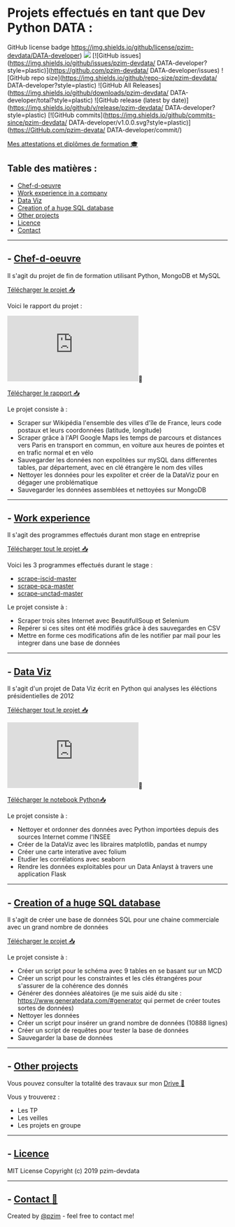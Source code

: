 # Projets effectués en tant que Dev Python DATA :
GitHub license badge	https://img.shields.io/github/license/pzim-devdata/DATA-developer)    ![](https://img.shields.io/badge/Works%20with-Python%203-red?style=plastic)       [![GitHub issues](https://img.shields.io/github/issues/pzim-devdata/
DATA-developer?style=plastic)](https://github.com/pzim-devdata/
DATA-developer/issues)    ![GitHub repo size](https://img.shields.io/github/repo-size/pzim-devdata/
DATA-developer?style=plastic)    ![GitHub All Releases](https://img.shields.io/github/downloads/pzim-devdata/
DATA-developer/total?style=plastic)    ![GitHub release (latest by date)](https://img.shields.io/github/v/release/pzim-devdata/
DATA-developer?style=plastic)    [![GitHub commits](https://img.shields.io/github/commits-since/pzim-devdata/
DATA-developer/v1.0.0.svg?style=plastic)](https://GitHub.com/pzim-devata/
DATA-developer/commit/)


[Mes attestations et diplômes de formation 🎓](https://github.com/pzim-devdata/Skills-and-training-certificates)


## Table des matières :
- [Chef-d-oeuvre](#--chef-d-oeuvre)
- [Work experience in a company](#--work-experience)
- [Data Viz](#--data-viz)
- [Creation of a huge SQL database](#--creation-of-a-huge-sql-database)
- [Other projects](#--other-projects)
- [Licence](#--licence)
- [Contact](#--contact-email)


--------------------------------------------------------


## - [Chef-d-oeuvre](https://github.com/pzim-devdata/DATA-developer/tree/master/chef-d'oeuvre)
Il s'agit du projet de fin de formation utilisant Python, MongoDB et MySQL

[Télécharger le projet :inbox_tray:](https://github.com/pzim-devdata/dev-data/raw/master/chef-d'oeuvre/chef_d_oeuvre.zip)

Voici le rapport du projet :

![Consulter le rapport ](https://github.com/pzim-devdata/DATA-developer/blob/master/chef-d'oeuvre/Rapport.pdf):blue_book:

[Télécharger le rapport :inbox_tray:](https://github.com/pzim-devdata/dev-data/raw/master/chef-d'oeuvre/Rapport.pdf)


Le projet consiste à :

- Scraper sur Wikipédia l'ensemble des villes d'île de France, leurs code postaux et leurs coordonnées (latitude, longitude)
- Scraper grâce à l'API Google Maps les temps de parcours et distances vers Paris en transport en commun, en voiture aux heures de pointes et en trafic normal et en vélo
- Sauvegarder les données non expolitées sur mySQL dans differentes tables, par département, avec en clé étrangère le nom des villes
- Nettoyer les données pour les expoliter et créer de la DataViz pour en dégager une problématique
- Sauvegarder les données assemblées et nettoyées sur MongoDB

--------------------------------------------

## - [Work experience](https://github.com/pzim-devdata/DATA-developer/tree/master/work%20experience)
Il s'agit des programmes effectués durant mon stage en entreprise

[Télécharger tout le projet :inbox_tray:](https://github.com/pzim-devdata/DATA-developer/releases/download/V1.0.0/work-experiencer.zip)

Voici les 3 programmes effectués durant le stage :

- [scrape-iscid-master](https://github.com/pzim-devdata/DATA-developer/tree/master/work%20experience/scrape-icsid-master)
- [scrape-pca-master](https://github.com/pzim-devdata/DATA-developer/tree/master/work%20experience/scrape-pca-master)
- [scrape-unctad-master](https://github.com/pzim-devdata/DATA-developer/tree/master/work%20experience/scrape-unctad-master)

Le projet consiste à :
- Scraper trois sites Internet avec BeautifullSoup et Selenium
- Repérer si ces sites ont été modifiés grâce à des sauvegardes en CSV 
- Mettre en forme ces modifications afin de les notifier par mail pour les integrer dans une base de données

--------------------------------------------

## - [Data Viz](https://github.com/pzim-devdata/DATA-developer/tree/master/data-viz)
Il s'agit d'un projet de Data Viz écrit en Python qui analyses les éléctions présidentielles de 2012

[Télécharger tout le projet :inbox_tray:](https://github.com/pzim-devdata/DATA-developer/releases/download/V1.0.0/data-viz.zip)

![Consulter le notebook Python](https://github.com/pzim-devdata/DATA-developer/blob/master/data-viz/Projet%20%C3%A9l%C3%A9ctions.pdf):blue_book:

[Télécharger le notebook Python:inbox_tray:](https://github.com/pzim-devdata/DATA-developer/raw/master/data-viz/Projet%20%C3%A9l%C3%A9ctions.pdf)


Le projet consiste à :

- Nettoyer et ordonner des données avec Python importées depuis des sources Internet comme l'INSEE
- Créer de la DataViz avec les libraires matplotlib, pandas et numpy
- Créer une carte interative avec folium
- Etudier les corrélations avec seaborn
- Rendre les données exploitables pour un Data Anlayst à travers une application Flask

--------------------------------------------

## - [Creation of a huge SQL database](https://github.com/pzim-devdata/DATA-developer/tree/master/creation%20of%20a%20huge%20SQL%20database)
Il s'agit de créer une base de données SQL pour une chaine commerciale avec un grand nombre de données 

[Télécharger le projet :inbox_tray:](https://github.com/pzim-devdata/DATA-developer/releases/download/V1.0.0/creation.of.a.huge.SQL.database.zip)

Le projet consiste à :
- Créer un script pour le schéma avec 9 tables en se basant sur un MCD
- Créer un script pour les constraintes et les clés étrangéres pour s'assurer de la cohérence des donnés
- Générer des données aléatoires (je me suis aidé du site : https://www.generatedata.com/#generator qui permet de créer toutes sortes de données)
- Nettoyer les données
- Créer un script pour insérer un grand nombre de données (10888 lignes)
- Créer un script de requêtes pour tester la base de données
- Sauvegarder la base de données

--------------------------------------------

## - [Other projects](https://drive.google.com/open?id=1cQq2cGvo1ENwOm2BFHG41D25A-qA1RSS)
Vous pouvez consulter la totalité des travaux sur mon [Drive :blue_book:](https://drive.google.com/open?id=1cQq2cGvo1ENwOm2BFHG41D25A-qA1RSS)

Vous y trouverez :
- Les TP
- Les veilles
- Les projets en groupe

--------------------------------------------

## - [Licence](https://github.com/pzim-devdata/DATA-developer/raw/master/LICENSE)
MIT License
Copyright (c) 2019 pzim-devdata

--------------------------------------------


## - [Contact :email:](mailto:pizim@posteo.net?subject=Contact%20from%20Github)
Created by [@pzim](https://www.pzim.fr/) - feel free to contact me!






